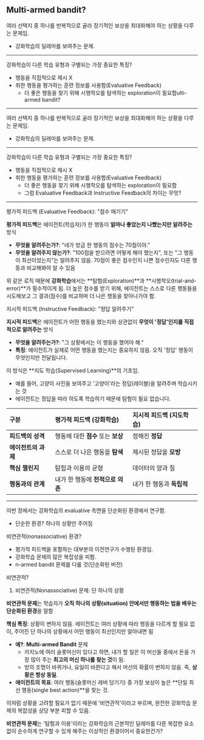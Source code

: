 Multi-armed bandit?
---

여러 선택지 중 하나를 반복적으로 골라 장기적인 보상을 최대화해야 하는 상황을 다루는 문제임.
- 강화학습의 딜레마를 보여주는 문제.

---

강화학습이 다른 학습 유형과 구별되는 가장 중요한 특징?
+ 행동을 직접적으로 제시 X
+ 취한 행동을 평가하는 훈련 정보를 사용함(Evaluative Feedback)
  + 더 좋은 행동을 찾기 위해 시행착오를 탐색하는 exploration이 필요함ulti-armed bandit?
---

여러 선택지 중 하나를 반복적으로 골라 장기적인 보상을 최대화해야 하는 상황을 다루는 문제임.
- 강화학습의 딜레마를 보여주는 문제.

---

강화학습이 다른 학습 유형과 구별되는 가장 중요한 특징?
+ 행동을 직접적으로 제시 X
+ 취한 행동을 평가하는 훈련 정보를 사용함(Evaluative Feedback)
  + 더 좋은 행동을 찾기 위해 시행착오를 탐색하는 exploration이 필요함
  + 그럼 Evaluative Feedback과 Instructive Feedback의 차이는 무엇?

---

평가적 피드백 (Evaluative Feedback): "점수 매기기"

**평가적 피드백**은 에이전트(학습자)가 한 행동이 **얼마나 좋았는지 나빴는지만 알려주는** 방식

* **무엇을 알려주는가?**: "네가 방금 한 행동의 점수는 70점이야." 
* **무엇을 알려주지 않는가?**: "100점을 받으려면 어떻게 해야 했는지", 또는 "그 행동이 최선이었는지"는 알려주지 않음. 70점이 좋은 점수인지 나쁜 점수인지도 다른 행동과 비교해봐야 알 수 있음

위 같은 로직 때문에 **강화학습**에서는 **탐험(Exploration)**과 **시행착오(trial-and-error)**가 필수적이게 됨. 
더 높은 점수를 받기 위해, 에이전트는 스스로 다른 행동들을 시도해보고 그 결과(점수)를 비교하며 더 나은 행동을 찾아나가야 함.


지시적 피드백 (Instructive Feedback): "정답 알려주기"

**지시적 피드백**은 에이전트가 어떤 행동을 했는지와 상관없이 **무엇이 '정답'인지를 직접적으로 알려주는** 방식

* **무엇을 알려주는가?**: "그 상황에서는 이 행동을 했어야 해." 
* **특징**: 에이전트가 실제로 어떤 행동을 했는지는 중요하지 않음. 오직 '정답' 행동이 무엇인지만 전달됩니다.

이 방식은 **지도 학습(Supervised Learning)**의 기초임.
+ 예를 들어, 고양이 사진을 보여주고 '고양이'라는 정답(레이블)을 알려주며 학습시키는 것
+ 에이전트는 정답을 따라 하도록 학습하기 때문에 탐험이 필요 없습니다.

| 구분 | **평가적 피드백 (강화학습)** | **지시적 피드백 (지도학습)** |
| :--- | :--- | :--- |
| **피드백의 성격** | 행동에 대한 **점수** 또는 **보상**  | 정해진 **정답** |
| **에이전트의 과제** | 스스로 더 나은 행동을 **탐색** | 제시된 정답을 **모방** |
| **핵심 챌린지** | 탐험과 이용의 균형 | 데이터의 양과 질 |
| **행동과의 관계** | 내가 한 행동에 **전적으로 의존** | 내가 한 행동과 **독립적** |

---

이번 장에서는 강화학습의 evaluative 측면을 단순화된 환경에서 연구함.
+ 단순한 환경? 하나의 상황만 주어짐

비연관적(nonassociative) 환경?
+ 평가적 피드백을 포함하는 대부분의 이전연구가 수행된 환경임.
+ 강화학습 문제의 많은 복잡성을 피함.
+ n-armed bandit 문제를 다룰 것(단순화된 버전)

비연관적?
1. 비연관적(Nonassociative) 문제: 단 하나의 상황

**비연관적 문제**는 학습자가 **오직 하나의 상황(situation) 안에서만 행동하는 법을 배우는 단순화된 환경**을 말함

**핵심 특징**: 상황이 변하지 않음. 에이전트는 여러 상황에 따라 행동을 다르게 할 필요 없이, 주어진 단 하나의 상황에서 어떤 행동이 최선인지만 알아내면 됨
* **예?**: **Multi-armed Bandit** 문제
    * 카지노에 여러 슬롯머신이 있다고 하면, 내가 할 일은 이 머신들 중에서 돈을 가장 많이 주는 **최고의 머신 하나를 찾는 것**이 됨.
    * 방의 조명이 바뀌거나, 요일이 바뀐다고 해서 머신의 확률이 변하지 않음. 즉, **상황은 항상 동일**.
* **에이전트의 목표**: 여러 행동(슬롯머신 레버 당기기) 중 가장 보상이 높은 **단일 최선 행동(single best action)**을 찾는 것.

이처럼 상황을 고려할 필요가 없기 때문에 '비연관적'이라고 부르며, 완전한 강화학습 문제의 복잡성을 상당 부분 피할 수 있음.

**비연관적 문제**는 '탐험과 이용'이라는 강화학습의 근본적인 딜레마를 다른 복잡한 요소 없이 순수하게 연구할 수 있게 해주는 이상적인 환경이어서 중요한건가?
